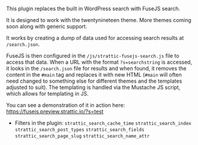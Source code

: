 This plugin replaces the built in WordPress search with FuseJS search.

It is designed to work with the twentynineteen theme. More themes coming soon along with generic support.


It works by creating a dump of data used for accessing search results at `/search.json`.

FuseJS is then configured in the `/js/strattic-fusejs-search.js` file to access that data. When a URL with the format `?s=searchstring` is accessed, it looks in the `/search.json` file for results and when found, it removes the content in the `#main` tag and replaces it with new HTML (`#main` will often need changed to something else for different themes and the templates adjusted to suit). The templating is handled via the Mustache JS script, which allows for templating in JS.

You can see a demonstration of it in action here:
https://fusejs.preview.strattic.io/?s=test


* Filters in the plugin:
`strattic_search_cache_time`
`strattic_search_index`
`strattic_search_post_types`
`strattic_search_fields`
`strattic_search_page_slug`
`strattic_search_name_attr`
